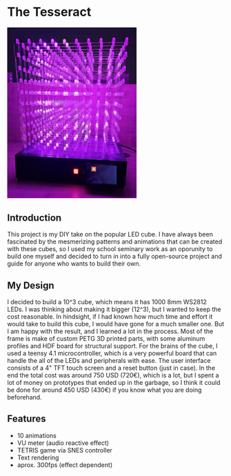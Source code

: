 # The Tesseract

<img src="images/purple.jpg" alt="Finished Project" width="300"/>

## Introduction
This project is my DIY take on the popular LED cube. I have always been fascinated by the mesmerizing patterns and animations that can be created with these cubes, so I used my school seminary work as an oporunity to build one myself and decided to turn in into a fully open-source project and guide for anyone who wants to build their own.

## My Design
I decided to build a 10^3 cube, which means it has 1000 8mm WS2812 LEDs. I was thinking about making it bigger (12^3), but I wanted to keep the cost reasonable. In hindsight, if I had known how much time and effort it would take to build this cube, I would have gone for a much smaller one. But I am happy with the result, and I learned a lot in the process.
Most of the frame is make of custom PETG 3D printed parts, with some aluminum profiles and HDF board for structural support.
For the brains of the cube, I used a teensy 4.1 microcontroller, which is a very powerful board that can handle the all of the LEDs and peripherals with ease.
The user interface consists of a 4" TFT touch screen and a reset button (just in case).
In the end the total cost was around 750 USD (720€), which is a lot, but I spent a lot of money on prototypes that ended up in the garbage, so I think it could be done for around 450 USD (430€) if you know what you are doing beforehand.

## Features
- 10 animations
- VU meter (audio reactive effect)
- TETRIS game via SNES controller
- Text rendering
- aprox. 300fps (effect dependent)
